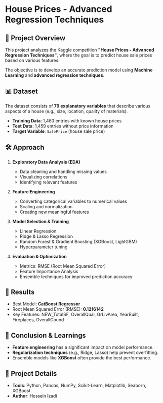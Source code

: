 # House Prices - Advanced Regression Techniques

## 📌 Project Overview
This project analyzes the Kaggle competition **"House Prices - Advanced Regression Techniques"**, where the goal is to predict house sale prices based on various features.

The objective is to develop an accurate prediction model using **Machine Learning** and **advanced regression techniques**.

## 📊 Dataset
The dataset consists of **79 explanatory variables** that describe various aspects of a house (e.g., size, location, quality of materials).

- **Training Data**: 1,460 entries with known house prices
- **Test Data**: 1,459 entries without price information
- **Target Variable**: `SalePrice` (house sale price)

## 🛠 Approach
1. **Exploratory Data Analysis (EDA)**
   - Data cleaning and handling missing values
   - Visualizing correlations
   - Identifying relevant features

2. **Feature Engineering**
   - Converting categorical variables to numerical values
   - Scaling and normalization
   - Creating new meaningful features

3. **Model Selection & Training**
   - Linear Regression
   - Ridge & Lasso Regression
   - Random Forest & Gradient Boosting (XGBoost, LightGBM)
   - Hyperparameter tuning

4. **Evaluation & Optimization**
   - Metrics: RMSE (Root Mean Squared Error)
   - Feature Importance Analysis
   - Ensemble techniques for improved prediction accuracy

## 🚀 Results
- Best Model: **CatBoost Regressor**
- Root Mean Squared Error (RMSE): **0.1216142**
- Key Features: NEW_TotalSF, OverallQual, GrLivArea, YearBuilt, Fireplaces, OverallCound

## 📌 Conclusion & Learnings
- **Feature engineering** has a significant impact on model performance.
- **Regularization techniques** (e.g., Ridge, Lasso) help prevent overfitting.
- Ensemble models like **XGBoost** often provide the best performance.

## 📂 Project Details
- **Tools**: Python, Pandas, NumPy, Scikit-Learn, Matplotlib, Seaborn, XGBoost
- **Author**: Hossein Izadi


